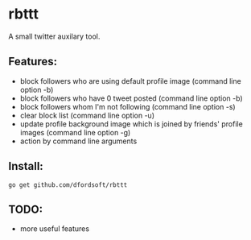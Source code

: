 # rbttt
A small twitter auxilary tool.

Features:
----

- block followers who are using default profile image (command line option -b)
- block followers who have 0 tweet posted (command line option -b)
- block followers whom I'm not following (command line option -s)
- clear block list (command line option -u)
- update profile background image which is joined by friends' profile images (command line option -g)
- action by command line arguments

Install:
----

```golang
go get github.com/dfordsoft/rbttt
```

TODO:
----

- more useful features
